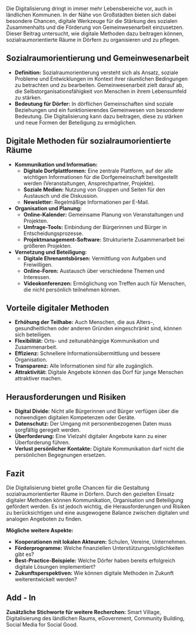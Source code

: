 Die Digitalisierung dringt in immer mehr Lebensbereiche vor, auch in ländlichen Kommunen. In der Nähe von Großstädten bieten sich dabei besondere Chancen, digitale Werkzeuge für die Stärkung des sozialen Zusammenhalts und die Förderung von Gemeinwesenarbeit einzusetzen. Dieser Beitrag untersucht, wie digitale Methoden dazu beitragen können, sozialraumorientierte Räume in Dörfern zu organisieren und zu pflegen.

## Sozialraumorientierung und Gemeinwesenarbeit

* **Definition:** Sozialraumorientierung versteht sich als Ansatz, soziale Probleme und Entwicklungen im Kontext ihrer räumlichen Bedingungen zu betrachten und zu bearbeiten. Gemeinwesenarbeit zielt darauf ab, die Selbstorganisationsfähigkeit von Menschen in ihrem Lebensumfeld zu stärken.  
* **Bedeutung für Dörfer:** In dörflichen Gemeinschaften sind soziale Beziehungen und ein funktionierendes Gemeinwesen von besonderer Bedeutung. Die Digitalisierung kann dazu beitragen, diese zu stärken und neue Formen der Beteiligung zu ermöglichen.

## Digitale Methoden für sozialraumorientierte Räume

* **Kommunikation und Information:**  
  * **Digitale Dorfplattformen:** Eine zentrale Plattform, auf der alle wichtigen Informationen für die Dorfgemeinschaft bereitgestellt werden (Veranstaltungen, Ansprechpartner, Projekte).  
  * **Soziale Medien:** Nutzung von Gruppen und Seiten für den Austausch und die Diskussion.  
  * **Newsletter:** Regelmäßige Informationen per E-Mail.  
* **Organisation und Planung:**  
  * **Online-Kalender:** Gemeinsame Planung von Veranstaltungen und Projekten.  
  * **Umfrage-Tools:** Einbindung der Bürgerinnen und Bürger in Entscheidungsprozesse.  
  * **Projektmanagement-Software:** Strukturierte Zusammenarbeit bei größeren Projekten.  
* **Vernetzung und Beteiligung:**  
  * **Digitale Ehrenamtsbörsen:** Vermittlung von Aufgaben und Freiwilligen.  
  * **Online-Foren:** Austausch über verschiedene Themen und Interessen.  
  * **Videokonferenzen:** Ermöglichung von Treffen auch für Menschen, die nicht persönlich teilnehmen können.

## Vorteile digitaler Methoden

* **Erhöhung der Teilhabe:** Auch Menschen, die aus Alters-, gesundheitlichen oder anderen Gründen eingeschränkt sind, können sich beteiligen.  
* **Flexibilität:** Orts- und zeitunabhängige Kommunikation und Zusammenarbeit.  
* **Effizienz:** Schnellere Informationsübermittlung und bessere Organisation.  
* **Transparenz:** Alle Informationen sind für alle zugänglich.  
* **Attraktivität:** Digitale Angebote können das Dorf für junge Menschen attraktiver machen.

## Herausforderungen und Risiken

* **Digital Divide:** Nicht alle Bürgerinnen und Bürger verfügen über die notwendigen digitalen Kompetenzen oder Geräte.  
* **Datenschutz:** Der Umgang mit personenbezogenen Daten muss sorgfältig geregelt werden.  
* **Überforderung:** Eine Vielzahl digitaler Angebote kann zu einer Überforderung führen.  
* **Verlust persönlicher Kontakte:** Digitale Kommunikation darf nicht die persönlichen Begegnungen ersetzen.

## Fazit

Die Digitalisierung bietet große Chancen für die Gestaltung sozialraumorientierter Räume in Dörfern. Durch den gezielten Einsatz digitaler Methoden können Kommunikation, Organisation und Beteiligung gefördert werden. Es ist jedoch wichtig, die Herausforderungen und Risiken zu berücksichtigen und eine ausgewogene Balance zwischen digitalen und analogen Angeboten zu finden.

**Mögliche weitere Aspekte:**

* **Kooperationen mit lokalen Akteuren:** Schulen, Vereine, Unternehmen.  
* **Förderprogramme:** Welche finanziellen Unterstützungsmöglichkeiten gibt es?  
* **Best-Practice-Beispiele:** Welche Dörfer haben bereits erfolgreich digitale Lösungen implementiert?  
* **Zukunftsperspektiven:** Wie können digitale Methoden in Zukunft weiterentwickelt werden?

## Add \- In

**Zusätzliche Stichworte für weitere Recherchen:** Smart Village, Digitalisierung des ländlichen Raums, eGovernment, Community Building, Social Media for Social Good.

